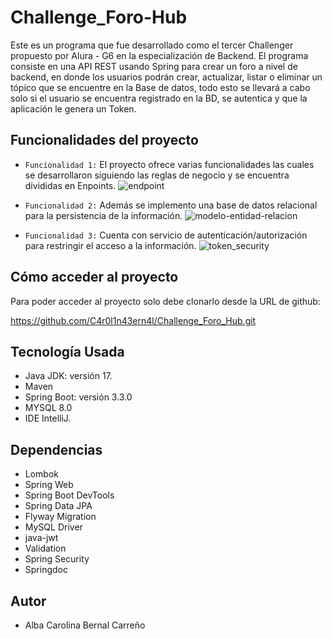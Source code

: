 # Challenge_Foro-Hub

Este es un programa que fue desarrollado como el tercer Challenger propuesto por Alura - G6 en la especialización de Backend. 
El programa consiste en una API REST usando Spring para crear un foro a nivel de backend, en donde los usuarios podrán crear, actualizar, listar o eliminar un tópico
que se encuentre en la Base de datos, todo esto se llevará a cabo solo si el usuario se encuentra registrado en la BD, se autentica y que la aplicación le genera un Token. 

## Funcionalidades del proyecto
- `Funcionalidad 1:` El proyecto ofrece varias funcionalidades las cuales se desarrollaron siguiendo las reglas de negocio y se encuentra divididas en Enpoints.
  ![endpoint](https://github.com/C4r0l1n43ern4l/Challenge_Foro_Hub/assets/90581744/19531650-278f-4cad-9cdc-ec1d3e69c18a)

- `Funcionalidad 2:` Además se implemento una base de datos relacional para la persistencia de la información.
  ![modelo-entidad-relacion](https://github.com/C4r0l1n43ern4l/Challenge_Foro_Hub/assets/90581744/c8788444-293e-457c-abfb-628030e6e3ad)

- `Funcionalidad 3:` Cuenta con servicio de autenticación/autorización para restringir el acceso a la información.
  ![token_security](https://github.com/C4r0l1n43ern4l/Challenge_Foro_Hub/assets/90581744/0316b40f-163f-4962-8e7b-6f83a51cd7ff)


## Cómo acceder al proyecto
Para poder acceder al proyecto solo debe clonarlo desde la URL de github:

https://github.com/C4r0l1n43ern4l/Challenge_Foro_Hub.git

## Tecnología Usada
- Java JDK: versión 17.
- Maven
- Spring Boot: versión 3.3.0
- MYSQL 8.0
- IDE IntelliJ.

## Dependencias
- Lombok
- Spring Web
- Spring Boot DevTools
- Spring Data JPA
- Flyway Migration
- MySQL Driver
- java-jwt
- Validation
- Spring Security
- Springdoc

## Autor
- Alba Carolina Bernal Carreño

